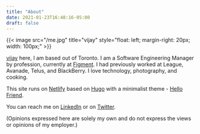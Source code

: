 ```yaml
---
title: "About"
date: 2021-01-23T16:48:16-05:00
draft: false
---
```


<!-- ![Vijay](/me.jpg) -->

{{< image src="/me.jpg" title="vijay" style="float: left; margin-right: 20px; width: 100px;" >}}

[vijay](https://twitter.com/vijayr) here, I am based out of Toronto. I am a Software Engineering Manager by profession, currently at [Figment](https://figment.io). I had previously worked at League, Avanade, Telus, and BlackBerry. I love technology, photography, and cooking.

This site runs on [Netlify](https://netlify.com/) based on [Hugo](https://gohugo.io) with a minimalist theme - [Hello Friend](https://github.com/panr/hugo-theme-hello-friend).

You can reach me on [LinkedIn](https://www.linkedin.com/in/vjkraj/) or on [Twitter](https://twitter.com/vijayr).

(Opinions expressed here are solely my own and do not express the views or opinions of my employer.)
